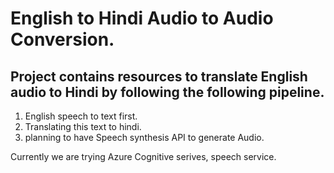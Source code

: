 # English to Hindi Audio to Audio Conversion.

## Project contains resources to translate English audio to Hindi by following the following pipeline.
1. English speech to text first.
2. Translating this text to hindi.
3. planning to have Speech synthesis API to generate Audio.

Currently we are trying Azure Cognitive serives, speech service.
